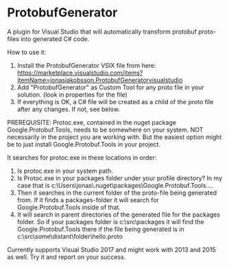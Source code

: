 # ProtobufGenerator
A plugin for Visual Studio that will automatically transform protobuf proto-files into generated C# code.

How to use it:
1. Install the ProtobufGenerator VSIX file from here: https://marketplace.visualstudio.com/items?itemName=jonasjakobsson.ProtobufGeneratorvisualstudio
2. Add "ProtobufGenerator" as Custom Tool for any proto file in your solution. (look in properties for the file)
3. If everything is OK, a C# file will be created as a child of the proto file after any changes.
If not, see below.

PREREQUISITE:
Protoc.exe, contained in the nuget package Google.Protobuf.Tools, needs to be somewhere on your system. NOT necessarily in the project you are working with.
But the easiest option might be to just install Google.Protobuf.Tools in your project.

It searches for protoc.exe in these locations in order:
1. Is protoc.exe in your system path.
2. Is Protoc.exe in your packages folder under your profile directory?
  In my case that is c:\Users\jonas\\.nuget\packages\Google.Protobuf.Tools....
3. Then it searches in the current folder of the proto-file being generated from. If it finds a packages-folder it will search for Google.Protobuf.Tools inside of that.
4. It will search in parent directories of the generated file for the packages folder. So if your packages folder is c:\src\packages it will find the Google.Protobuf.Tools there if the file being generated is in c:\src\some\distant\folder\hello.proto


Currently supports Visual Studio 2017 and might work with 2013 and 2015 as well. Try it and report on your success.
